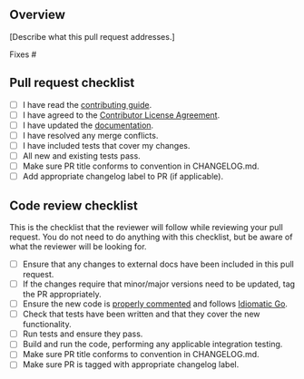 ## Overview

[Describe what this pull request addresses.]

Fixes #

## Pull request checklist

- [ ] I have read the [contributing guide](https://github.com/molecula/featurebase/blob/master/CONTRIBUTING.md).
- [ ] I have agreed to the [Contributor License Agreement](https://cla-assistant.io/pilosa/pilosa).
- [ ] I have updated the [documentation](https://github.com/molecula/docs).
- [ ] I have resolved any merge conflicts.
- [ ] I have included tests that cover my changes.
- [ ] All new and existing tests pass.
- [ ] Make sure PR title conforms to convention in CHANGELOG.md.
- [ ] Add appropriate changelog label to PR (if applicable).

## Code review checklist
This is the checklist that the reviewer will follow while reviewing your pull request. You do not need to do anything with this checklist, but be aware of what the reviewer will be looking for.

- [ ] Ensure that any changes to external docs have been included in this pull request.
- [ ] If the changes require that minor/major versions need to be updated, tag the PR appropriately.
- [ ] Ensure the new code is [properly commented](https://github.com/golang/go/wiki/CodeReviewComments#doc-comments) and follows [Idiomatic Go](https://dmitri.shuralyov.com/idiomatic-go).
- [ ] Check that tests have been written and that they cover the new functionality.
- [ ] Run tests and ensure they pass.
- [ ] Build and run the code, performing any applicable integration testing.
- [ ] Make sure PR title conforms to convention in CHANGELOG.md.
- [ ] Make sure PR is tagged with appropriate changelog label.
